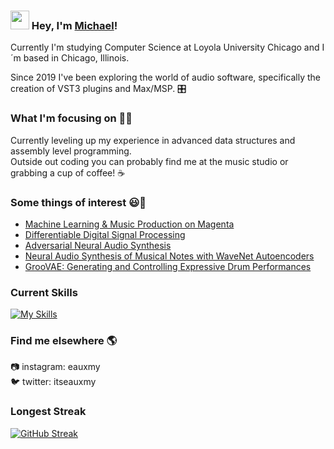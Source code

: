 ### <img src="https://media.giphy.com/media/hvRJCLFzcasrR4ia7z/giphy.gif" width="30px"> Hey, I'm [Michael](https://github.com/mcollins21)!

Currently I'm studying Computer Science at Loyola University Chicago and I´m based in Chicago, Illinois.

Since 2019 I've been exploring the world of audio software, specifically the creation of VST3 plugins and Max/MSP. :control_knobs:

### What I'm focusing on 👨‍💻

Currently leveling up my experience in advanced data structures and assembly level programming. <br />
Outside out coding you can probably find me at the music studio or grabbing a cup of coffee! :coffee:

### Some things of interest 😃🧾
<!-- BLOG-POST-LIST:START -->
- [Machine Learning & Music Production on Magenta](https://magenta.tensorflow.org)
- [Differentiable Digital Signal Processing](https://openreview.net/forum?id=B1x1ma4tDr)
- [Adversarial Neural Audio Synthesis](https://openreview.net/forum?id=H1xQVn09FX)
- [Neural Audio Synthesis of Musical Notes with WaveNet Autoencoders](https://research.google/pubs/pub46119/)
- [GrooVAE: Generating and Controlling Expressive Drum Performances](https://magenta.tensorflow.org/groovae)
<!-- BLOG-POST-LIST:END -->

### Current Skills

[![My Skills](https://skillicons.dev/icons?i=c,ableton,github,html,java)](https://skillicons.dev)

### Find me elsewhere 🌎

:camera: instagram: eauxmy <br />
:bird: twitter: itseauxmy

### Longest Streak

[![GitHub Streak](https://streak-stats.demolab.com?user=mcollins21&theme=icegray&hide_border=true&mode=weekly)](https://git.io/streak-stats)

<!---
mcollins21/mcollins21 is a ✨ special ✨ repository because its `README.md` (this file) appears on your GitHub profile.
You can click the Preview link to take a look at your changes.
--->
